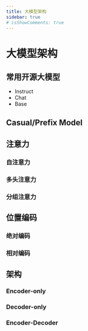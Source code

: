 ```yaml
---
title: 大模型架构
sidebar: true
# isShowComments: true
---
```

# 大模型架构

<ClientOnly>
<title-pv/>
</ClientOnly>

## 常用开源大模型

* Instruct
* Chat
* Base


## Casual/Prefix Model


## 注意力

### 自注意力

### 多头注意力

### 分组注意力


## 位置编码

### 绝对编码

### 相对编码


## 架构

### Encoder-only

### Decoder-only

### Encoder-Decoder


<ClientOnly>
  <leave/>
</ClientOnly/>